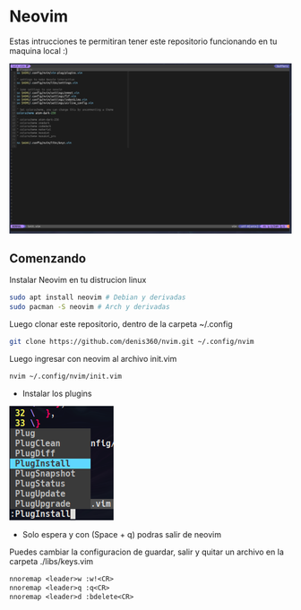 # Neovim
Estas intrucciones te permitiran tener este repositorio funcionando en tu maquina local :)

![](docs/screenshot.png)

## Comenzando
Instalar Neovim en tu distrucion linux

```bash
sudo apt install neovim # Debian y derivadas
sudo pacman -S neovim # Arch y derivadas
```

Luego clonar este repositorio, dentro de la carpeta ~/.config
```bash
git clone https://github.com/denis360/nvim.git ~/.config/nvim
```

Luego ingresar con neovim al archivo init.vim
```bash
nvim ~/.config/nvim/init.vim
```

* Instalar los plugins

![](docs/screenshot2.png)

* Solo espera y con (Space + q) podras salir de neovim

Puedes cambiar la configuracion de guardar, salir y quitar un archivo en la carpeta ./libs/keys.vim
```vim
nnoremap <leader>w :w!<CR>
nnoremap <leader>q :q<CR>
nnoremap <leader>d :bdelete<CR>
``````
